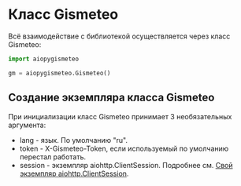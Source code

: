 # Класс Gismeteo

Всё взаимодействие с библиотекой осуществляется через класс Gismeteo:

```python
import aiopygismeteo

gm = aiopygismeteo.Gismeteo()
```

## Создание экземпляра класса Gismeteo

При инициализации класс Gismeteo принимает 3 необязательных аргумента:

- lang - язык. По умолчанию "ru".
- token - X-Gismeteo-Token, если используемый по умолчанию перестал работать.
- session - экземпляр aiohttp.ClientSession. Подробнее см. [Свой экземпляр aiohttp.ClientSession](session.md).
